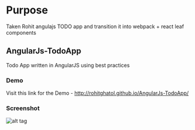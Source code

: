 # Purpose
Taken Rohit angulajs TODO app and transition it into webpack + react leaf components

## AngularJs-TodoApp
Todo App written in AngularJS using best practices

### Demo
Visit this link for the Demo - http://rohitghatol.github.io/AngularJs-TodoApp/


### Screenshot
![alt tag](https://raw.githubusercontent.com/rohitghatol/AngularJs-TodoApp/master/Todo-App.png)
